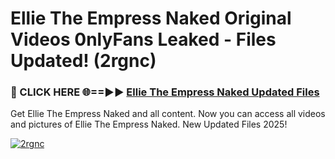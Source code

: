 # Ellie The Empress Naked Original Videos 0nlyFans Leaked - Files Updated! (2rgnc)

<h3>🔴 CLICK HERE 🌐==►► <a href="https://tinyurl.com/yckcrads" rel="nofollow">Ellie The Empress Naked Updated Files</a></h3>

Get Ellie The Empress Naked and all content. Now you can access all videos and pictures of Ellie The Empress Naked. New Updated Files 2025!

[![2rgnc](https://i.imgur.com/hpKpOFt.gif)](https://tinyurl.com/yckcrads)
